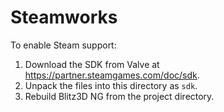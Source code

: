 # Steamworks

To enable Steam support:

1. Download the SDK from Valve at https://partner.steamgames.com/doc/sdk.
2. Unpack the files into this directory as `sdk`.
3. Rebuild Blitz3D NG from the project directory.
